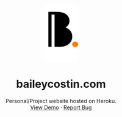 <!-- PROJECT LOGO -->
<p align="center">
  <a href="http://www.baileycostin.com">
    <img src="static/img/b_logo.png" alt="Logo" width="90" height="150">
 </a>
  <h1 align="center">baileycostin.com</h1>

  <p align="center">
    Personal/Project website hosted on Heroku.
    <br />
    <a href="http://www.baileycostin.com">View Demo</a>
    ·
    <a class="link black" href="mailto:bailey.costin@gmail.com">Report Bug</a>
  </p>
</p>

